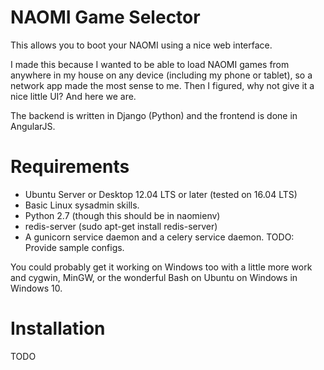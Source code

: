 # NAOMI Game Selector

This allows you to boot your NAOMI using a nice web interface.

I made this because I wanted to be able to load NAOMI games from anywhere in my house on any device (including my phone or tablet), so a network app made the most sense to me. Then I figured, why not give it a nice little UI? And here we are.

The backend is written in Django (Python) and the frontend is done in AngularJS.

# Requirements
* Ubuntu Server or Desktop 12.04 LTS or later (tested on 16.04 LTS)
* Basic Linux sysadmin skills.
* Python 2.7 (though this should be in naomienv)
* redis-server (sudo apt-get install redis-server)
* A gunicorn service daemon and a celery service daemon. TODO: Provide sample configs.

You could probably get it working on Windows too with a little more work and cygwin, MinGW, or the wonderful Bash on Ubuntu on Windows in Windows 10.

# Installation
TODO
